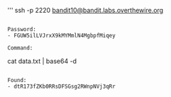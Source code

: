 '''
ssh -p 2220 bandit10@bandit.labs.overthewire.org
```

Password: 
- FGUW5ilLVJrxX9kMYMmlN4MgbpfMiqey

Command:
```
cat data.txt | base64 -d
```

Found: 
- dtR173fZKb0RRsDFSGsg2RWnpNVj3qRr 
